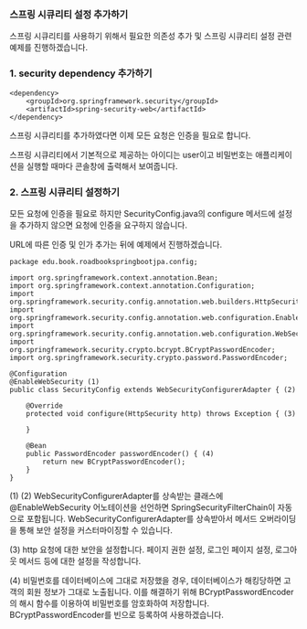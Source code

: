 ### 스프링 시큐리티 설정 추가하기

스프링 시큐리티를 사용하기 위해서 필요한 의존성 추가 및 스프링 시큐리티 설정 관련 예제를 진행하겠습니다.

### 1. security dependency 추가하기

```
<dependency>
    <groupId>org.springframework.security</groupId>
    <artifactId>spring-security-web</artifactId>
</dependency>
```

스프링 시큐리티를 추가하였다면 이제 모든 요청은 인증을 필요로 합니다.

스프링 시큐리티에서 기본적으로 제공하는 아이디는 user이고 비밀번호는 애플리케이션을 실행할 때마다 콘솔창에 출력해서 보여줍니다.

### 2. 스프링 시큐리티 설정하기

모든 요청에 인증을 필요로 하지만 SecurityConfig.java의 configure 메서드에 설정을 추가하지 않으면 요청에 인증을 요구하지 않습니다.

URL에 따른 인증 및 인가 추가는 뒤에 예제에서 진행하겠습니다.

```
package edu.book.roadbookspringbootjpa.config;

import org.springframework.context.annotation.Bean;
import org.springframework.context.annotation.Configuration;
import org.springframework.security.config.annotation.web.builders.HttpSecurity;
import org.springframework.security.config.annotation.web.configuration.EnableWebSecurity;
import org.springframework.security.config.annotation.web.configuration.WebSecurityConfigurerAdapter;
import org.springframework.security.crypto.bcrypt.BCryptPasswordEncoder;
import org.springframework.security.crypto.password.PasswordEncoder;

@Configuration
@EnableWebSecurity (1)
public class SecurityConfig extends WebSecurityConfigurerAdapter { (2)

    @Override
    protected void configure(HttpSecurity http) throws Exception { (3)

    }

    @Bean
    public PasswordEncoder passwordEncoder() { (4)
        return new BCryptPasswordEncoder();
    }
}
```

(1) (2) WebSecurityConfigurerAdapter를 상속받는 클래스에 @EnableWebSecurity 어노테이션을 선언하면 SpringSecurityFilterChain이 자동으로 포함됩니다.
WebSecurityConfigurerAdapter를 상속받아서 메서드 오버라이딩을 통해 보안 설정을 커스터마이징할 수 있습니다.

(3) http 요청에 대한 보안을 설정합니다. 페이지 권한 설정, 로그인 페이지 설정, 로그아웃 메서드 등에 대한 설정을 작성합니다.

(4) 비밀번호를 데이터베이스에 그대로 저장했을 경우, 데이터베이스가 해킹당하면 고객의 회원 정보가 그대로 노출됩니다. 
이를 해결하기 위해 BCryptPasswordEncoder의 해시 함수를 이용하여 비밀번호를 암호화하여 저장합니다. BCryptPasswordEncoder를 빈으로 등록하여 사용하겠습니다.
